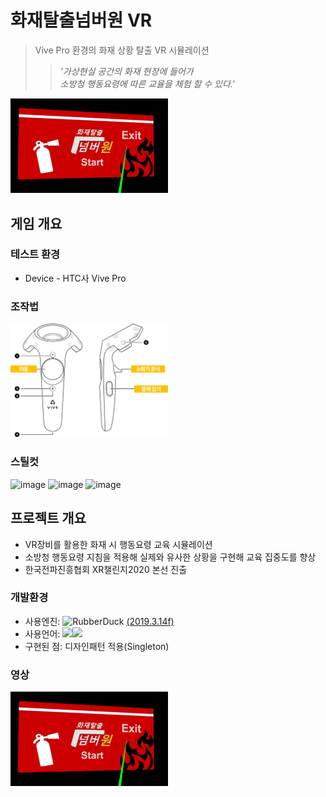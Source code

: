 화재탈출넘버원 VR
==================
>Vive Pro 환경의 화재 상황 탈출 VR 시뮬레이션   
>>*'가상현실 공간의 화재 현장에 들어가    
>>소방청 행동요령에 따른 교율을 체험 할 수 있다.'*   

<img src="https://github.com/leehb105/FireEscapeVR/blob/main/Assets/Gitimages/main.png" width="50%" height="40%" title="px(픽셀) 크기 설정" alt="image"></img>  

## 게임 개요

### 테스트 환경
- Device - HTC사 Vive Pro   

### 조작법
<img src="https://github.com/leehb105/FireEscapeVR/blob/main/Assets/Gitimages/controller.png" width="50%" height="40%" title="px(픽셀) 크기 설정" alt="image"></img>

### 스틸컷
<img src="https://github.com/leehb105/FireEscapeVR/blob/main/Assets/Gitimages/fire1.gif" width="30%" height="20%" title="px(픽셀) 크기 설정" alt="image"></img> 
<img src="https://github.com/leehb105/FireEscapeVR/blob/main/Assets/Gitimages/fire2.gif" width="30%" height="20%" title="px(픽셀) 크기 설정" alt="image"></img> 
<img src="https://github.com/leehb105/FireEscapeVR/blob/main/Assets/Gitimages/fire3.gif" width="30%" height="20%" title="px(픽셀) 크기 설정" alt="image"></img>    
   
## 프로젝트 개요
- VR장비를 활용한 화재 시 행동요령 교육 시뮬레이션
- 소방청 행동요령 지침을 적용해 실제와 유사한 상황을 구현해 교육 집중도를 향상
- 한국전파진흥협회 XR챌린지2020 본선 진출


### 개발환경
- 사용엔진: <img src="https://upload.wikimedia.org/wikipedia/commons/thumb/1/19/Unity_Technologies_logo.svg/1280px-Unity_Technologies_logo.svg.png" width="90px" height="30px" title="unity_image" alt="RubberDuck"></img> [(2019.3.14f)](https://unity3d.com/unity/whats-new/2019.3.14 "2019.3.14 link")   
- 사용언어: <img src="https://img.shields.io/badge/C%20Sharp-239120?style=flat-square&logo=C%20Sharp&logoColor=white"/></a><img src="https://img.shields.io/badge/Visual%20Studio-5C2D91?style=flat-square&logo=Visual%20Studio&logoColor=white"/></a>   
- 구현된 점: 디자인패턴 적용(Singleton)  
    
### 영상 
[<img src="https://github.com/leehb105/FireEscapeVR/blob/main/Assets/Gitimages/main.png" width="50%" height="40%" title="px(픽셀) 크기 설정" alt="image">]( )   
